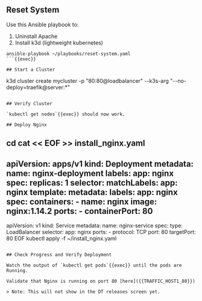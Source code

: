 ## Reset System

Use this Ansible playbook to:

1) Uninstall Apache
2) Install k3d (lightweight kubernetes)

```
ansible-playbook ~/playbooks/reset-system.yaml
```{{exec}}

## Start a Cluster

```
k3d cluster create mycluster -p "80:80@loadbalancer" --k3s-arg "--no-deploy=traefik@server:*"
```{{exec}}

## Verify Cluster

`kubectl get nodes`{{exec}} should now work.

## Deploy Nginx

```
cd
cat << EOF >> install_nginx.yaml
---
apiVersion: apps/v1
kind: Deployment
metadata:
  name: nginx-deployment
  labels:
    app: nginx
spec:
  replicas: 1
  selector:
    matchLabels:
      app: nginx
  template:
    metadata:
      labels:
        app: nginx
    spec:
      containers:
      - name: nginx
        image: nginx:1.14.2
        ports:
        - containerPort: 80
---
apiVersion: v1
kind: Service
metadata:
  name: nginx-service
spec:
  type: LoadBalancer
  selector:
    app: nginx
  ports:
    - protocol: TCP
      port: 80
      targetPort: 80
EOF
kubectl apply -f ~/install_nginx.yaml
```{{exec}}

## Check Progress and Verify Deployment

Watch the output of `kubectl get pods`{{exec}} until the pods are Running.

Validate that Nginx is running on port 80 [here]({{TRAFFIC_HOST1_80}})

> Note: This will not show in the DT releases screen yet.